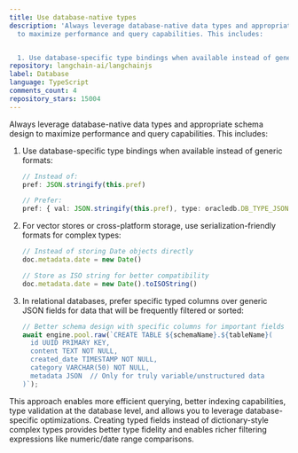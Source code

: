 ```yaml
---
title: Use database-native types
description: 'Always leverage database-native data types and appropriate schema design
  to maximize performance and query capabilities. This includes:


  1. Use database-specific type bindings when available instead of generic formats:'
repository: langchain-ai/langchainjs
label: Database
language: TypeScript
comments_count: 4
repository_stars: 15004
---
```


Always leverage database-native data types and appropriate schema design to maximize performance and query capabilities. This includes:

1. Use database-specific type bindings when available instead of generic formats:
   ```typescript
   // Instead of:
   pref: JSON.stringify(this.pref)
   
   // Prefer:
   pref: { val: JSON.stringify(this.pref), type: oracledb.DB_TYPE_JSON }
   ```

2. For vector stores or cross-platform storage, use serialization-friendly formats for complex types:
   ```typescript
   // Instead of storing Date objects directly
   doc.metadata.date = new Date()
   
   // Store as ISO string for better compatibility
   doc.metadata.date = new Date().toISOString()
   ```

3. In relational databases, prefer specific typed columns over generic JSON fields for data that will be frequently filtered or sorted:
   ```typescript
   // Better schema design with specific columns for important fields
   await engine.pool.raw(`CREATE TABLE ${schemaName}.${tableName}(
     id UUID PRIMARY KEY,
     content TEXT NOT NULL,
     created_date TIMESTAMP NOT NULL,
     category VARCHAR(50) NOT NULL,
     metadata JSON  // Only for truly variable/unstructured data
   )`);
   ```

This approach enables more efficient querying, better indexing capabilities, type validation at the database level, and allows you to leverage database-specific optimizations. Creating typed fields instead of dictionary-style complex types provides better type fidelity and enables richer filtering expressions like numeric/date range comparisons.
